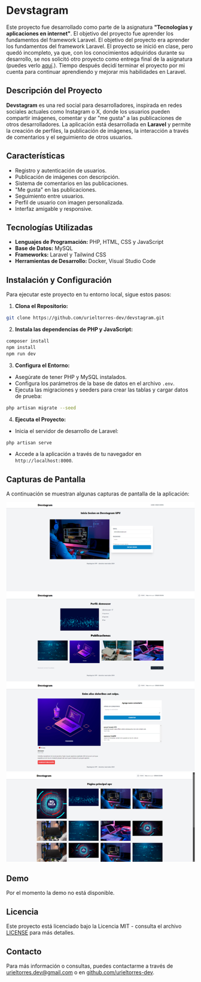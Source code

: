 # Devstagram

Este proyecto fue desarrollado como parte de la asignatura **"Tecnologías y aplicaciones en internet"**. El objetivo del proyecto fue aprender los fundamentos del framework Laravel. El objetivo del proyecto era aprender los fundamentos del framework Laravel. El proyecto se inició en clase, pero quedó incompleto, ya que, con los conocimientos adquiridos durante su desarrollo, se nos solicitó otro proyecto como entrega final de la asignatura (puedes verlo [aquí](https://github.com/urieltorres-dev/sistema-de-administracion-de-proyectos).). Tiempo después decidí terminar el proyecto por mi cuenta para continuar aprendiendo y mejorar mis habilidades en Laravel.

## Descripción del Proyecto

**Devstagram** es una red social para desarrolladores, inspirada en redes sociales actuales como Instagram o X, donde los usuarios pueden compartir imágenes, comentar y dar "me gusta" a las publicaciones de otros desarrolladores. La aplicación está desarrollada en **Laravel** y permite la creación de perfiles, la publicación de imágenes, la interacción a través de comentarios y el seguimiento de otros usuarios.

## Características

- Registro y autenticación de usuarios.
- Publicación de imágenes con descripción.
- Sistema de comentarios en las publicaciones.
- "Me gusta" en las publicaciones.
- Seguimiento entre usuarios.
- Perfil de usuario con imagen personalizada.
- Interfaz amigable y responsive.

## Tecnologías Utilizadas

+ **Lenguajes de Programación:** PHP, HTML, CSS y JavaScript
+ **Base de Datos:** MySQL
+ **Frameworks:** Laravel y Tailwind CSS
+ **Herramientas de Desarrollo:** Docker, Visual Studio Code

## Instalación y Configuración

Para ejecutar este proyecto en tu entorno local, sigue estos pasos:

1. **Clona el Repositorio:**
```bash
git clone https://github.com/urieltorres-dev/devstagram.git
```

2. **Instala las dependencias de PHP y JavaScript:**
```bash
composer install
npm install
npm run dev
```

3. **Configura el Entorno:**
+ Asegúrate de tener PHP y MySQL instalados.
+ Configura los parámetros de la base de datos en el archivo `.env`.
+ Ejecuta las migraciones y seeders para crear las tablas y cargar datos de prueba:
```bash
php artisan migrate --seed
```

4. **Ejecuta el Proyecto:**
+ Inicia el servidor de desarrollo de Laravel:
```bash
php artisan serve
```
+ Accede a la aplicación a través de tu navegador en `http://localhost:8000`.

## Capturas de Pantalla

A continuación se muestran algunas capturas de pantalla de la aplicación:

![Login](public/img/ss1.png)
![Perfil de usuario](public/img/ss2.png)
![Post](public/img/ss3.png)
![Home / News Feed](public/img/ss4.png)

## Demo

Por el momento la demo no está  disponible.

## Licencia

Este proyecto está licenciado bajo la Licencia MIT - consulta el archivo [LICENSE](https://choosealicense.com/licenses/mit/) para más detalles.

## Contacto

Para más información o consultas, puedes contactarme a través de [urieltorres.dev@gmail.com](mailto:urieltorres.dev@gmail.com) o en [github.com/urieltorres-dev](https://github.com/urieltorres-dev).

